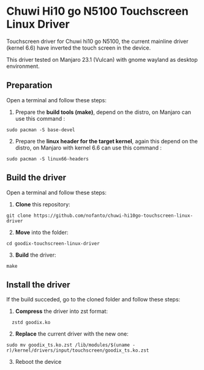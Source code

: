 # Chuwi Hi10 go N5100 Touchscreen Linux Driver

Touchscreen driver for Chuwi hi10 go N5100, the current mainline driver (kernel 6.6) have inverted the touch screen in the device.

This driver tested on Manjaro 23.1 (Vulcan) with gnome wayland as desktop environment. 


## Preparation

Open a terminal and follow these steps:

1. Prepare the **build tools (make)**, depend on the distro, on Manjaro can use this command :
```
sudo pacman -S base-devel
``` 

2. Prepare the **linux header for the target kernel**, again this depend on the distro, on Manjaro with kernel 6.6 can use this command :
```
sudo pacman -S linux66-headers
```


## Build the driver

Open a terminal and follow these steps:

1. **Clone** this repository:
  ```
  git clone https://github.com/nofanto/chuwi-hi10go-touchscreen-linux-driver
  ```

2. **Move** into the folder:
  ```
  cd goodix-touchscreen-linux-driver
  ```

3. **Build** the driver:
  ```
  make
  ```

## Install the driver

If the build succeded, go to the cloned folder and follow these steps:

1. **Compress** the driver into zst format:
  ```
    zstd goodix.ko
  ```

2. **Replace** the current driver with the new one:
  ```
  sudo mv goodix_ts.ko.zst /lib/modules/$(uname -r)/kernel/drivers/input/touchscreen/goodix_ts.ko.zst
  ```

3. Reboot the device